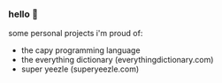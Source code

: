 ### hello 👋

some personal projects i'm proud of:

- the capy programming language
- the everything dictionary (everythingdictionary.com)
- super yeezle (superyeezle.com)
